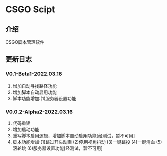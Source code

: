 # CSGO Scipt

## 介绍
CSGO脚本管理软件

## 更新日志
### V0.1-Beta1-2022.03.16
1. 增加自动寻找路径功能
2. 增加脚本自动启用功能
3. 脚本功能增加:(1)服务器设置功能
### V0.0.2-Alpha2-2022.03.16
1. 代码重建
2. 增加启动功能
3. 重写脚本启用逻辑，增加脚本自动启用功能[经测试，暂不可用]
4. 脚本功能增加:(1)跳过开头动画 (2)停用视角抖动 (3)一键跳投 (4)一键清血 (5)滚轮跳 (6)服务器设置功能[经测试，暂不可用]